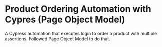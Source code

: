 # Product Ordering Automation with Cypres (Page Object Model)
A Cypress automation that executes login to order a product with multiple assertions. Followed Page Object Model to do that.
